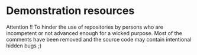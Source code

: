 # Demonstration resources

Attention !! 
To hinder the use of repositories by persons who are incompetent or not advanced enough for a wicked purpose. Most of the comments have been removed and the source code may contain intentional hidden bugs ;)
